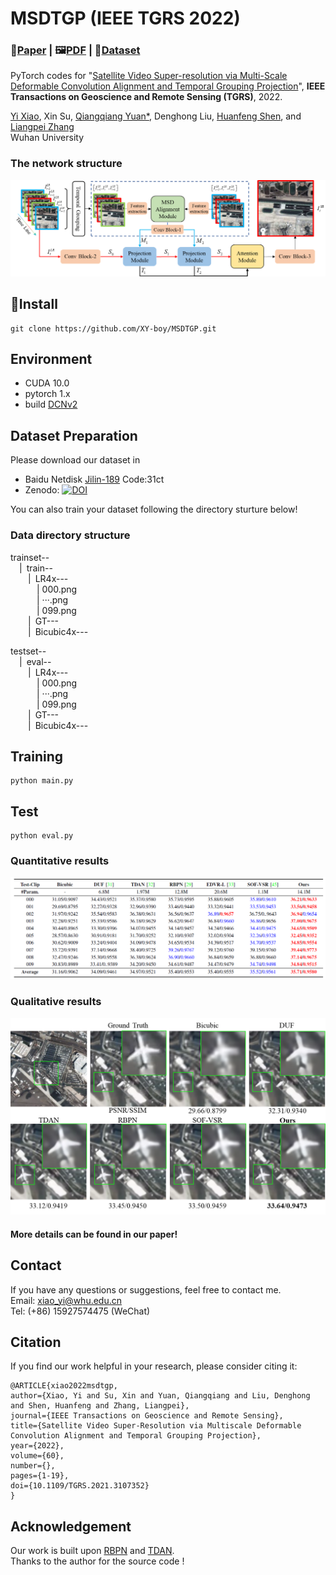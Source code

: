 # MSDTGP (IEEE TGRS 2022)
### 📖[**Paper**](https://ieeexplore.ieee.org/abstract/document/9530280) | 🖼️[**PDF**](/img/MSDTGP.pdf) | 🎁[**Dataset**](https://zenodo.org/record/6969604)

PyTorch codes for "[Satellite Video Super-resolution via Multi-Scale Deformable Convolution Alignment and Temporal Grouping Projection](https://ieeexplore.ieee.org/abstract/document/9530280)", **IEEE Transactions on Geoscience and Remote Sensing (TGRS)**, 2022.

[Yi Xiao](https://xy-boy.github.io/), Xin Su, [Qiangqiang Yuan*](http://qqyuan.users.sgg.whu.edu.cn/), Denghong Liu, [Huanfeng Shen](https://scholar.google.com.hk/citations?user=ore_9NIAAAAJ&hl), and [Liangpei Zhang](http://www.lmars.whu.edu.cn/prof_web/zhangliangpei/rs/index.html)<br>
Wuhan University

### The network structure  
 ![image](/img/network.png)
## 🧩Install
```
git clone https://github.com/XY-boy/MSDTGP.git
```
## Environment
 * CUDA 10.0
 * pytorch 1.x
 * build [DCNv2](https://github.com/CharlesShang/DCNv2)
 
 ## Dataset Preparation
 Please download our dataset in 
 * Baidu Netdisk [Jilin-189](https://pan.baidu.com/s/1Y1-mS5gf7m8xSTJQPn4WZw) Code:31ct
 * Zenodo: <a href="https://doi.org/10.5281/zenodo.6969604"><img src="https://zenodo.org/badge/DOI/10.5281/zenodo.6969604.svg" alt="DOI"></a>
 
You can also train your dataset following the directory sturture below!
 
### Data directory structure
trainset--  
&emsp;|&ensp;train--  
&emsp;&emsp;|&ensp;LR4x---  
&emsp;&emsp;&emsp;| 000.png  
&emsp;&emsp;&emsp;| ···.png  
&emsp;&emsp;&emsp;| 099.png  
&emsp;&emsp;|&ensp;GT---   
&emsp;&emsp;|&ensp;Bicubic4x--- 

testset--  
&emsp;|&ensp;eval--  
&emsp;&emsp;|&ensp;LR4x---  
&emsp;&emsp;&emsp;| 000.png  
&emsp;&emsp;&emsp;| ···.png  
&emsp;&emsp;&emsp;| 099.png  
&emsp;&emsp;|&ensp;GT---   
&emsp;&emsp;|&ensp;Bicubic4x--- 
 ## Training
```
python main.py
```

## Test
```
python eval.py
```
### Quantitative results
 ![image](/img/res1png.png)
 
 ### Qualitative results
 ![image](/img/res2.png)
 #### More details can be found in our paper!

## Contact
If you have any questions or suggestions, feel free to contact me.  
Email: xiao_yi@whu.edu.cn  
Tel: (+86) 15927574475 (WeChat)

## Citation
If you find our work helpful in your research, please consider citing it:  
```
@ARTICLE{xiao2022msdtgp,  
author={Xiao, Yi and Su, Xin and Yuan, Qiangqiang and Liu, Denghong and Shen, Huanfeng and Zhang, Liangpei},  
journal={IEEE Transactions on Geoscience and Remote Sensing},  
title={Satellite Video Super-Resolution via Multiscale Deformable Convolution Alignment and Temporal Grouping Projection},   
year={2022},  
volume={60},  
number={},  
pages={1-19},  
doi={10.1109/TGRS.2021.3107352}
}
```

## Acknowledgement
Our work is built upon [RBPN](https://github.com/alterzero/RBPN-PyTorch) and [TDAN](https://github.com/YapengTian/TDAN-VSR-CVPR-2020).  
Thanks to the author for the source code !

